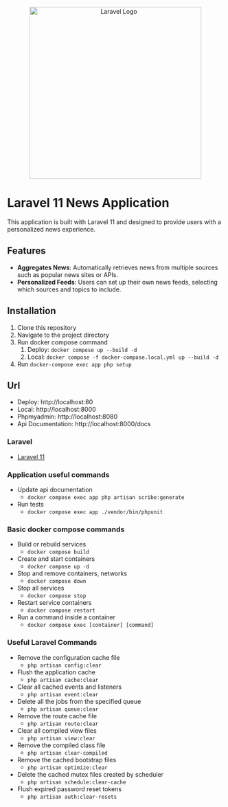 <p align="center"><a href="https://laravel.com" target="_blank"><img src="https://raw.githubusercontent.com/laravel/art/master/logo-lockup/5%20SVG/2%20CMYK/1%20Full%20Color/laravel-logolockup-cmyk-red.svg" width="400" alt="Laravel Logo"></a></p>

# Laravel 11 News Application

This application is built with Laravel 11 and designed to provide users with a personalized news experience.

## Features

- **Aggregates News**: Automatically retrieves news from multiple sources such as popular news sites or APIs.
- **Personalized Feeds**: Users can set up their own news feeds, selecting which sources and topics to include.

## Installation

1. Clone this repository
2. Navigate to the project directory
3. Run docker compose command
   1. Deploy: `docker compose up --build -d`
   2. Local: `docker compose -f docker-compose.local.yml up --build -d`
4. Run `docker-compose exec app php setup`

## Url
- Deploy: http://localhost:80
- Local: http://localhost:8000
- Phpmyadmin: http://localhost:8080
- Api Documentation: http://localhost:8000/docs

### Laravel
- [Laravel 11](https://laravel.com/docs/11.x)

### Application useful commands
- Update api documentation
  - `docker compose exec app php artisan scribe:generate`
- Run tests
  - `docker compose exec app ./vendor/bin/phpunit`


### Basic docker compose commands
- Build or rebuild services
    - `docker compose build`
- Create and start containers
    - `docker compose up -d`
- Stop and remove containers, networks
    - `docker compose down`
- Stop all services
    - `docker compose stop`
- Restart service containers
    - `docker compose restart`
- Run a command inside a container
    - `docker compose exec [container] [command]`

### Useful Laravel Commands
- Remove the configuration cache file
    - `php artisan config:clear`
- Flush the application cache
    - `php artisan cache:clear`
- Clear all cached events and listeners
    - `php artisan event:clear`
- Delete all the jobs from the specified queue
    - `php artisan queue:clear`
- Remove the route cache file
    - `php artisan route:clear`
- Clear all compiled view files
    - `php artisan view:clear`
- Remove the compiled class file
    - `php artisan clear-compiled`
- Remove the cached bootstrap files
    - `php artisan optimize:clear`
- Delete the cached mutex files created by scheduler
    - `php artisan schedule:clear-cache`
- Flush expired password reset tokens
    - `php artisan auth:clear-resets`
